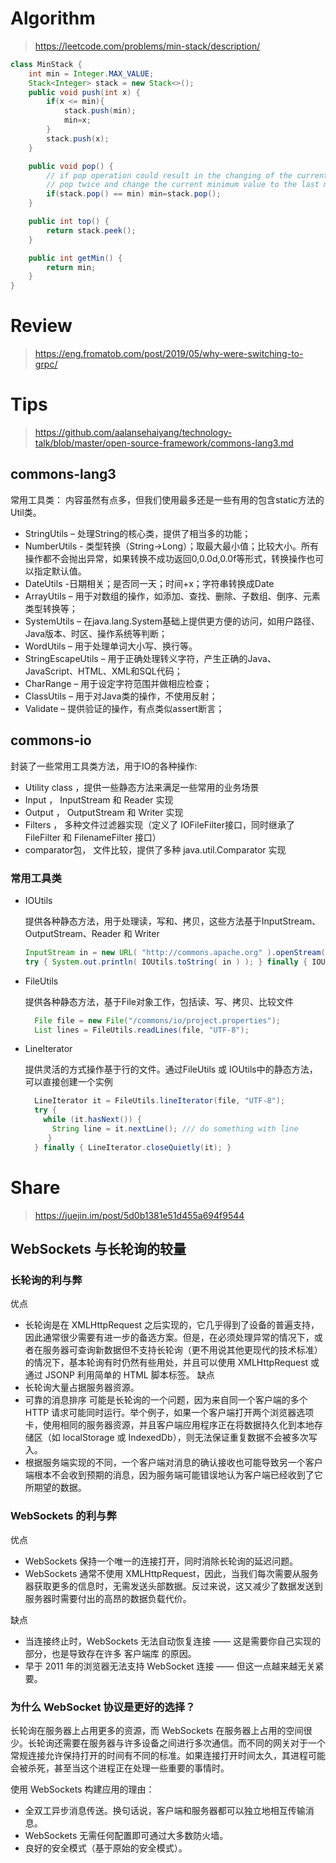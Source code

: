# Algorithm
> https://leetcode.com/problems/min-stack/description/

```java
class MinStack {
    int min = Integer.MAX_VALUE;
    Stack<Integer> stack = new Stack<>();
    public void push(int x) {
        if(x <= min){          
            stack.push(min);
            min=x;
        }
        stack.push(x);
    }

    public void pop() {
        // if pop operation could result in the changing of the current minimum value, 
        // pop twice and change the current minimum value to the last minimum value.
        if(stack.pop() == min) min=stack.pop();
    }

    public int top() {
        return stack.peek();
    }

    public int getMin() {
        return min;
    }
}
```

# Review
> https://eng.fromatob.com/post/2019/05/why-were-switching-to-grpc/


# Tips
> https://github.com/aalansehaiyang/technology-talk/blob/master/open-source-framework/commons-lang3.md

## commons-lang3

常用工具类：
内容虽然有点多，但我们使用最多还是一些有用的包含static方法的Util类。
* StringUtils – 处理String的核心类，提供了相当多的功能；
* NumberUtils - 类型转换（String->Long）；取最大最小值；比较大小。所有操作都不会抛出异常，如果转换不成功返回0,0.0d,0.0f等形式，转换操作也可以指定默认值。
* DateUtils -日期相关；是否同一天；时间+x；字符串转换成Date
* ArrayUtils – 用于对数组的操作，如添加、查找、删除、子数组、倒序、元素类型转换等；
* SystemUtils – 在java.lang.System基础上提供更方便的访问，如用户路径、Java版本、时区、操作系统等判断；
* WordUtils – 用于处理单词大小写、换行等。
* StringEscapeUtils – 用于正确处理转义字符，产生正确的Java、JavaScript、HTML、XML和SQL代码；
* CharRange – 用于设定字符范围并做相应检查；
* ClassUtils – 用于对Java类的操作，不使用反射；
* Validate – 提供验证的操作，有点类似assert断言；


## commons-io
封装了一些常用工具类方法，用于IO的各种操作:
* Utility class ，提供一些静态方法来满足一些常用的业务场景
* Input ， InputStream 和 Reader 实现
* Output ， OutputStream 和 Writer 实现
* Filters ， 多种文件过滤器实现（定义了 IOFileFilter接口，同时继承了 FileFilter 和 FilenameFilter 接口）
* comparator包， 文件比较，提供了多种 java.util.Comparator 实现

### 常用工具类
* IOUtils
    
    提供各种静态方法，用于处理读，写和、拷贝，这些方法基于InputStream、OutputStream、Reader 和 Writer
    
    ```java
    InputStream in = new URL( "http://commons.apache.org" ).openStream();
    try { System.out.println( IOUtils.toString( in ) ); } finally { IOUtils.closeQuietly(in); }
    ```
* FileUtils
    
    提供各种静态方法，基于File对象工作，包括读、写、拷贝、比较文件
    ```java
      File file = new File("/commons/io/project.properties"); 
      List lines = FileUtils.readLines(file, "UTF-8");
    ```
    
* LineIterator

    提供灵活的方式操作基于行的文件。通过FileUtils 或 IOUtils中的静态方法，可以直接创建一个实例

    ```java
      LineIterator it = FileUtils.lineIterator(file, "UTF-8");
      try { 
        while (it.hasNext()) { 
          String line = it.nextLine(); /// do something with line 
         } 
      } finally { LineIterator.closeQuietly(it); }
    ```


# Share
> https://juejin.im/post/5d0b1381e51d455a694f9544

## WebSockets 与长轮询的较量

### 长轮询的利与弊
优点
* 长轮询是在 XMLHttpRequest 之后实现的，它几乎得到了设备的普遍支持，因此通常很少需要有进一步的备选方案。但是，在必须处理异常的情况下，或者在服务器可查询新数据但不支持长轮询（更不用说其他更现代的技术标准）的情况下，基本轮询有时仍然有些用处，并且可以使用 XMLHttpRequest 或通过 JSONP 利用简单的 HTML 脚本标签。
缺点
* 长轮询大量占据服务器资源。
* 可靠的消息排序 可能是长轮询的一个问题，因为来自同一个客户端的多个 HTTP 请求可能同时运行。举个例子，如果一个客户端打开两个浏览器选项卡，使用相同的服务器资源，并且客户端应用程序正在将数据持久化到本地存储区（如 localStorage 或 IndexedDb），则无法保证重复数据不会被多次写入。
* 根据服务端实现的不同，一个客户端对消息的确认接收也可能导致另一个客户端根本不会收到预期的消息，因为服务端可能错误地认为客户端已经收到了它所期望的数据。

### WebSockets 的利与弊
优点
* WebSockets 保持一个唯一的连接打开，同时消除长轮询的延迟问题。
* WebSockets 通常不使用 XMLHttpRequest，因此，当我们每次需要从服务器获取更多的信息时，无需发送头部数据。反过来说，这又减少了数据发送到服务器时需要付出的高昂的数据负载代价。

缺点
* 当连接终止时，WebSockets 无法自动恢复连接 —— 这是需要你自己实现的部分，也是导致存在许多 客户端库 的原因。
* 早于 2011 年的浏览器无法支持 WebSocket 连接 —— 但这一点越来越无关紧要。

### 为什么 WebSocket 协议是更好的选择？
长轮询在服务器上占用更多的资源，而 WebSockets 在服务器上占用的空间很少。长轮询还需要在服务器与许多设备之间进行多次通信。而不同的网关对于一个常规连接允许保持打开的时间有不同的标准。如果连接打开时间太久，其进程可能会被杀死，甚至当这个进程正在处理一些重要的事情时。

使用 WebSockets 构建应用的理由：
* 全双工异步消息传送。换句话说，客户端和服务器都可以独立地相互传输消息。
* WebSockets 无需任何配置即可通过大多数防火墙。
* 良好的安全模式（基于原始的安全模式）。
